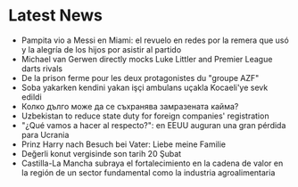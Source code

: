# Latest News
-  Pampita vio a Messi en Miami: el revuelo en redes por la remera que usó y la alegría de los hijos por asistir al partido
-  Michael van Gerwen directly mocks Luke Littler and Premier League darts rivals
-  De la prison ferme pour les deux protagonistes du "groupe AZF"
-  Soba yakarken kendini yakan işçi ambulans uçakla Kocaeli'ye sevk edildi
-  Колко дълго може да се съхранява замразената кайма?
-  Uzbekistan to reduce state duty for foreign companies' registration
-  "¿Qué vamos a hacer al respecto?": en EEUU auguran una gran pérdida para Ucrania
-  Prinz Harry nach Besuch bei Vater: Liebe meine Familie
-  Değerli konut vergisinde son tarih 20 Şubat
-  Castilla-La Mancha subraya el fortalecimiento en la cadena de valor en la región de un sector fundamental como la industria agroalimentaria
